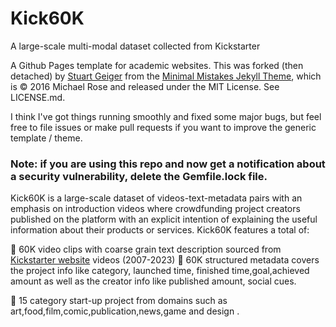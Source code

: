 # Kick60K
A large-scale multi-modal dataset collected from Kickstarter

A Github Pages template for academic websites. This was forked (then detached) by [Stuart Geiger](https://github.com/staeiou) from the [Minimal Mistakes Jekyll Theme](https://mmistakes.github.io/minimal-mistakes/), which is © 2016 Michael Rose and released under the MIT License. See LICENSE.md.

I think I've got things running smoothly and fixed some major bugs, but feel free to file issues or make pull requests if you want to improve the generic template / theme.

### Note: if you are using this repo and now get a notification about a security vulnerability, delete the Gemfile.lock file. 

Kick60K is a large-scale dataset of videos-text-metadata pairs with an emphasis on introduction videos where crowdfunding project creators published on the platform with an explicit intention of explaining the useful information about their products or services.
Kick60K features a total of:

	60K video clips with coarse grain text description sourced from [Kickstarter website](https://www.kickstarter.com/discover/advanced?ref=discovery_overlay) videos (2007-2023)
	60K structured metadata covers the project info like category, launched time, finished time,goal,achieved amount as well as the creator info like published amount, social cues.

	15 category start-up project from domains such as art,food,film,comic,publication,news,game and design .


